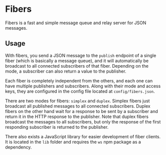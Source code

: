 # Fibers

Fibers is a fast and simple message queue and relay server for JSON messages.

## Usage

With fibers, you send a JSON message to the `publish` endpoint of a single fiber (which is basically a message queue),
 and it will automatically be broadcast to all connected subscribers of that fiber. Depending on the mode, a subscriber
 can also return a value to the publisher.

Each fiber is completely independent from the others, and each one can have multiple publishers and subscribers. Along with
 their mode and access keys, they are configured in the config file located at `config/fibers.json`.

There are two modes for fibers: `simplex` and `duplex`. Simplex fibers just broadcast all published messages to all connected
 subscribers. Duplex fibers on the other hand wait for a response to be sent by a subscriber and return it in the HTTP response
 to the publisher. Note that duplex fibers broadcast the messages to all subscribers, but only the response of the first responding
 subscriber is returned to the publisher.

There also exists a JavaScript library for easier development of fiber clients. It is located in the `lib` folder and 
 requires the `ws` npm package as a dependency.